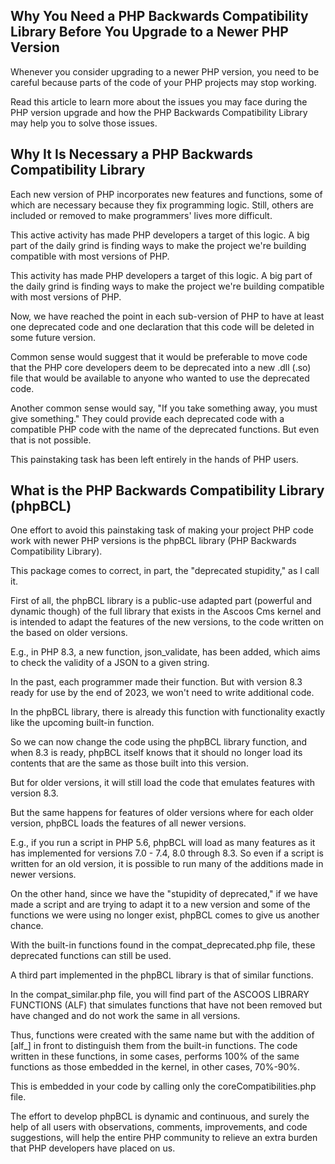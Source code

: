 ## Why You Need a PHP Backwards Compatibility Library Before You Upgrade to a Newer PHP Version

Whenever you consider upgrading to a newer PHP version, you need to be careful because parts of the code of your PHP projects may stop working.

Read this article to learn more about the issues you may face during the PHP version upgrade and how the PHP Backwards Compatibility Library may help you to solve those issues.

## Why It Is Necessary a PHP Backwards Compatibility Library

Each new version of PHP incorporates new features and functions, some of which are necessary because they fix programming logic. Still, others are included or removed to make programmers' lives more difficult.

This active activity has made PHP developers a target of this logic. A big part of the daily grind is finding ways to make the project we're building compatible with most versions of PHP.

This activity has made PHP developers a target of this logic. A big part of the daily grind is finding ways to make the project we're building compatible with most versions of PHP.

Now, we have reached the point in each sub-version of PHP to have at least one deprecated code and one declaration that this code will be deleted in some future version.

Common sense would suggest that it would be preferable to move code that the PHP core developers deem to be deprecated into a new .dll (.so) file that would be available to anyone who wanted to use the deprecated code.

Another common sense would say, "If you take something away, you must give something." They could provide each deprecated code with a compatible PHP code with the name of the deprecated functions. But even that is not possible.

This painstaking task has been left entirely in the hands of PHP users.

## What is the PHP Backwards Compatibility Library (phpBCL)

One effort to avoid this painstaking task of making your project PHP code work with newer PHP versions is the phpBCL library (PHP Backwards Compatibility Library).

This package comes to correct, in part, the "deprecated stupidity," as I call it.

First of all, the phpBCL library is a public-use adapted part (powerful and dynamic though) of the full library that exists in the Ascoos Cms kernel and is intended to adapt the features of the new versions, to the code written on the based on older versions.

E.g., in PHP 8.3, a new function, json_validate, has been added, which aims to check the validity of a JSON to a given string.

In the past, each programmer made their function. But with version 8.3 ready for use by the end of 2023, we won't need to write additional code.

In the phpBCL library, there is already this function with functionality exactly like the upcoming built-in function.

So we can now change the code using the phpBCL library function, and when 8.3 is ready, phpBCL itself knows that it should no longer load its contents that are the same as those built into this version.

But for older versions, it will still load the code that emulates features with version 8.3.

But the same happens for features of older versions where for each older version, phpBCL loads the features of all newer versions.

E.g., if you run a script in PHP 5.6, phpBCL will load as many features as it has implemented for versions 7.0 - 7.4, 8.0 through 8.3. So even if a script is written for an old version, it is possible to run many of the additions made in newer versions.

On the other hand, since we have the "stupidity of deprecated," if we have made a script and are trying to adapt it to a new version and some of the functions we were using no longer exist, phpBCL comes to give us another chance.

With the built-in functions found in the compat_deprecated.php file, these deprecated functions can still be used.

A third part implemented in the phpBCL library is that of similar functions.

In the compat_similar.php file, you will find part of the ASCOOS LIBRARY FUNCTIONS (ALF) that simulates functions that have not been removed but have changed and do not work the same in all versions.

Thus, functions were created with the same name but with the addition of [alf_] in front to distinguish them from the built-in functions.
The code written in these functions, in some cases, performs 100% of the same functions as those embedded in the kernel, in other cases, 70%-90%.

This is embedded in your code by calling only the coreCompatibilities.php file.

The effort to develop phpBCL is dynamic and continuous, and surely the help of all users with observations, comments, improvements, and code suggestions, will help the entire PHP community to relieve an extra burden that PHP developers have placed on us.

